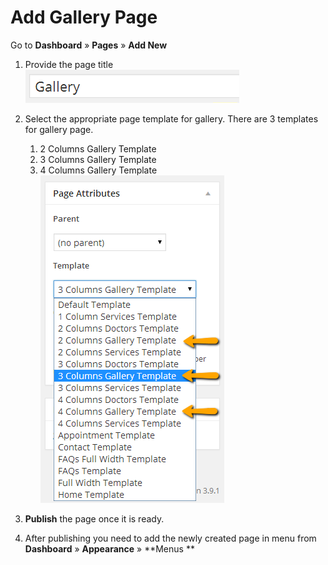 # Add Gallery Page

Go to **Dashboard** &raquo; **Pages** &raquo; **Add New**

1. Provide the page title
![page title](images/pages/8.png)

2. Select the appropriate page template for gallery.
There are 3 templates for gallery page.
    1. 2 Columns Gallery Template
    2. 3 Columns Gallery Template
    3. 4 Columns Gallery Template
![page template](images/pages/9.png)

3. **Publish** the page once it is ready.

4. After publishing you need to add the newly created page in menu from **Dashboard** &raquo; **Appearance** &raquo; **Menus **
